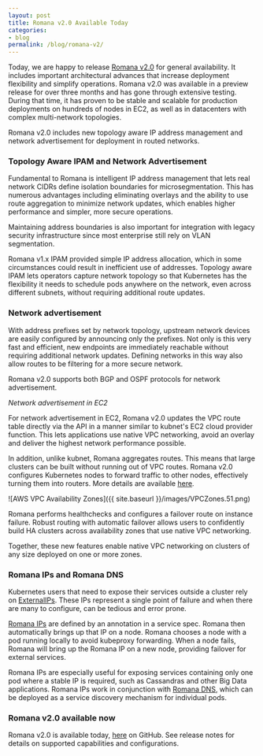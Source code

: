 ```yaml
---
layout: post
title: Romana v2.0 Available Today
categories:
- blog
permalink: /blog/romana-v2/
---
```


Today, we are happy to release [Romana v2.0](https://github.com/romana/romana) for general availability. It includes important architectural advances that increase deployment flexibility and simplify operations. Romana v2.0 was available in a preview release for over three months and has gone through extensive testing. During that time, it has proven to be stable and scalable for production deployments on hundreds of nodes in EC2, as well as in datacenters with complex multi-network topologies.

Romana v2.0 includes new topology aware IP address management and network advertisement for deployment in routed networks. 

### Topology Aware IPAM and Network Advertisement 

Fundamental to Romana is intelligent IP address management that lets real network CIDRs define isolation boundaries for microsegmentation.  This has numerous advantages including eliminating overlays and the ability to use route aggregation to minimize network updates, which enables higher performance and simpler, more secure operations.

Maintaining address boundaries is also important for integration with legacy security infrastructure since most enterprise still rely on VLAN segmentation.

Romana v1.x IPAM provided simple IP address allocation, which in some circumstances could result in inefficient use of addresses. Topology aware IPAM lets operators capture network topology so that Kubernetes has the flexibility it needs to schedule pods anywhere on the network, even across different subnets, without requiring additional route updates.

### Network advertisement

With address prefixes set by network topology, upstream network devices are easily configured by announcing only the prefixes. Not only is this very fast and efficient, new endpoints are immediately reachable without requiring additional network updates. Defining networks in this way also allow routes to be filtering for a more secure network.

Romana v2.0 supports both BGP and OSPF protocols for network advertisement.

_Network advertisement in EC2_

For network advertisement in EC2, Romana v2.0 updates the VPC route table directly via the API in a manner similar to kubnet's EC2 cloud provider function. This lets applications use native VPC networking, avoid an overlay and deliver the highest network performance possible.

In addition, unlike kubnet, Romana aggregates routes. This means that large clusters can be built without running out of VPC routes. Romana v2.0 configures Kubernetes nodes to forward traffic to other nodes, effectively turning them into routers. More details are available [here](/deploy_romana/public_cloud/).

![AWS VPC Availability Zones]({{ site.baseurl }}/images/VPCZones.51.png)

Romana performs healthchecks and configures a failover route on instance failure. Robust routing with automatic failover allows users to confidently build HA clusters across availability zones that use native VPC networking.

Together, these new features enable native VPC networking on clusters of any size deployed on one or more zones.

### Romana IPs and Romana DNS

Kubernetes users that need to expose their services outside a cluster rely on [ExternalIPs](https://kubernetes.io/docs/concepts/services-networking/service/#external-ips). These IPs represent a single point of failure and when there are many to configure, can be tedious and error prone. 

[Romana IPs](https://github.com/romana/romana/wiki/RomanaIPs) are defined by an annotation in a service spec. Romana then automatically brings up that IP on a node. Romana chooses a node with a pod running locally to avoid kubeproxy forwarding. When a node fails, Romana will bring up the Romana IP on a new node, providing failover for external services.

Romana IPs are especially useful for exposing services containing only one pod where a stable IP is required, such as Cassandras and other Big Data applications. Romana IPs work in conjunction with [Romana DNS](https://github.com/romana/romanadns), which can be deployed as a service discovery mechanism for individual pods.

### Romana v2.0 available now

Romana v2.0 is available today, [here](https://github.com/romana/romana/) on GitHub. See release notes for details on supported capabilities and configurations.
